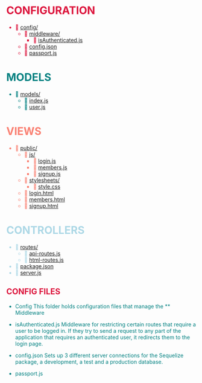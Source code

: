 

<span style='color: crimson;'>

# CONFIGURATION

* :file_folder: [config/](./config)
  * :file_folder: [middleware/](./config/middleware)
    * :page_facing_up: [isAuthenticated.js](./config/middleware/isAuthenticated.js)
  * :page_facing_up: [config.json](./config/config.json)
  * :page_facing_up: [passport.js](./config/passport.js)

</span>

<span style='color: teal;'>

# MODELS
* :file_folder: [models/](./models)
  * :page_facing_up: [index.js](./models/index.js)
  * :page_facing_up: [user.js](./models/user.js)

<span style='color:salmon'>

# VIEWS

* :file_folder: [public/](./public)
  * :file_folder: [js/](./public/js)
    * :page_facing_up: [login.js](./public/js/login.js)
    * :page_facing_up: [members.js](./public/js/members.js)
    * :page_facing_up: [signup.js](./public/js/signup.js)
  * :file_folder: [stylesheets/](./public/stylesheets)
    * :page_facing_up: [style.css](./public/stylesheets/style.css)
  * :file_folder: [login.html](./public/login.html)
  * :file_folder: [members.html](./public/members.html)
  * :file_folder: [signup.html](./public/signup.html)


</span>
<span style='color: lightblue;'>

# CONTROLLERS
* :file_folder: [routes/](./routes)
  * :page_facing_up: [api-routes.js](./routes/api-routes.js)
  * :page_facing_up: [html-routes.js](./routes/html-routes.js)
* :page_facing_up: [package.json](./package.json)
* :page_facing_up: [server.js](./server.js)
  
</span>

<span style='color: crimson;'>

## CONFIG FILES

</span>

* Config
  This folder holds configuration files that manage the 
** Middleware
 - isAuthenticated.js
Middleware for restricting certain routes that require a user to be logged in. If they try to send a request to any part of the application that requires an authenticated user, it redirects them to the login page.

- config.json 
  Sets up 3 different server connections for the Sequelize package, a development, a test and a production database.

- passport.js
  